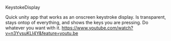 KeystokeDisplay

Quick unity app that works as an onscreen keystroke display. Is transparent, stays ontop of everything, and shows the keys you are pressing.  Do whatever you want with it.
https://www.youtube.com/watch?v=n3YysuKLI4Y&feature=youtu.be
